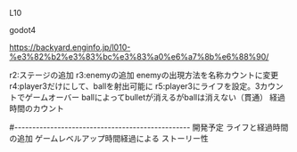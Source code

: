 L10

godot4

https://backyard.enginfo.jp/l010-%e3%82%b2%e3%83%bc%e3%83%a0%e6%a7%8b%e6%88%90/

r2:ステージの追加
r3:enemyの追加
	enemyの出現方法を名称カウントに変更
r4:player3だけにして、ballを射出可能に
r5:player3にライフを設定。3カウントでゲームオーバー
ballによってbulletが消えるがballは消えない（貫通）
経過時間のカウント

#-------------------------------------------------
開発予定
ライフと経過時間の追加
ゲームレベルアップ時間経過による
ストーリー性

